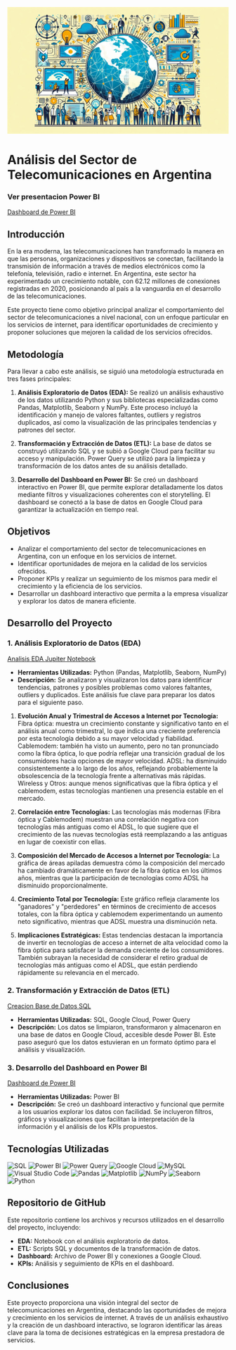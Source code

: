![IMAGEN PORTADA](https://github.com/psm545/Analisis-de-Comunicaciones-Enacom-Argentina-Henry-PI-/blob/main/IMG/Designer-18.jpeg)


# Análisis del Sector de Telecomunicaciones en Argentina


### Ver presentacion Power BI

[Dashboard de Power BI](https://app.powerbi.com/view?r=eyJrIjoiYTE0YTk3NjItMjJmMC00ZGM1LTlmMmYtYzgzMmYyMWFmZTVjIiwidCI6Ijc5ODcxZWIxLTYwOTYtNDJiZi05OGVmLWI0ZjNlNGVmODMxOCIsImMiOjR9)


## Introducción

En la era moderna, las telecomunicaciones han transformado la manera en que las personas, organizaciones y dispositivos se conectan, facilitando la transmisión de información a través de medios electrónicos como la telefonía, televisión, radio e internet. En Argentina, este sector ha experimentado un crecimiento notable, con 62.12 millones de conexiones registradas en 2020, posicionando al país a la vanguardia en el desarrollo de las telecomunicaciones.

Este proyecto tiene como objetivo principal analizar el comportamiento del sector de telecomunicaciones a nivel nacional, con un enfoque particular en los servicios de internet, para identificar oportunidades de crecimiento y proponer soluciones que mejoren la calidad de los servicios ofrecidos.

## Metodología

Para llevar a cabo este análisis, se siguió una metodología estructurada en tres fases principales:

1. **Análisis Exploratorio de Datos (EDA):** Se realizó un análisis exhaustivo de los datos utilizando Python y sus bibliotecas especializadas como Pandas, Matplotlib, Seaborn y NumPy. Este proceso incluyó la identificación y manejo de valores faltantes, outliers y registros duplicados, así como la visualización de las principales tendencias y patrones del sector.

2. **Transformación y Extracción de Datos (ETL):** La base de datos se construyó utilizando SQL y se subió a Google Cloud para facilitar su acceso y manipulación. Power Query se utilizó para la limpieza y transformación de los datos antes de su análisis detallado.

3. **Desarrollo del Dashboard en Power BI:** Se creó un dashboard interactivo en Power BI, que permite explorar detalladamente los datos mediante filtros y visualizaciones coherentes con el storytelling. El dashboard se conectó a la base de datos en Google Cloud para garantizar la actualización en tiempo real.

## Objetivos

- Analizar el comportamiento del sector de telecomunicaciones en Argentina, con un enfoque en los servicios de internet.
- Identificar oportunidades de mejora en la calidad de los servicios ofrecidos.
- Proponer KPIs y realizar un seguimiento de los mismos para medir el crecimiento y la eficiencia de los servicios.
- Desarrollar un dashboard interactivo que permita a la empresa visualizar y explorar los datos de manera eficiente.

## Desarrollo del Proyecto

### 1. Análisis Exploratorio de Datos (EDA)

[Analisis EDA Jupiter Notebook](https://github.com/psm545/Analisis-de-Comunicaciones-Enacom-Argentina-Henry-PI-/blob/main/Analisis%20Exploratorio%20de%20Datos%20EDA.ipynb)

- **Herramientas Utilizadas:** Python (Pandas, Matplotlib, Seaborn, NumPy)
- **Descripción:** Se analizaron y visualizaron los datos para identificar tendencias, patrones y posibles problemas como valores faltantes, outliers y duplicados. Este análisis fue clave para preparar los datos para el siguiente paso.



1. **Evolución Anual y Trimestral de Accesos a Internet por Tecnología:**
    Fibra óptica: muestra un crecimiento constante y significativo tanto en el análisis anual como trimestral, lo que indica una creciente preferencia por esta tecnología debido a su mayor velocidad y fiabilidad.
    Cablemodem: también ha visto un aumento, pero no tan pronunciado como la fibra óptica, lo que podría reflejar una transición gradual de los consumidores hacia opciones de mayor velocidad.
    ADSL: ha disminuido consistentemente a lo largo de los años, reflejando probablemente la obsolescencia de la tecnología frente a alternativas más rápidas.
    Wireless y Otros: aunque menos significativas que la fibra óptica y el cablemodem, estas tecnologías mantienen una presencia estable en el mercado.

2. **Correlación entre Tecnologías:**
    Las tecnologías más modernas (Fibra óptica y Cablemodem) muestran una correlación negativa con tecnologías más antiguas como el ADSL, lo que sugiere que el crecimiento de las nuevas tecnologías está reemplazando a las antiguas en lugar de coexistir con ellas.

3. **Composición del Mercado de Accesos a Internet por Tecnología:**
    La gráfica de áreas apiladas demuestra cómo la composición del mercado ha cambiado dramáticamente en favor de la fibra óptica en los últimos años, mientras que la participación de tecnologías como ADSL ha disminuido proporcionalmente.

4. **Crecimiento Total por Tecnología:**
    Este gráfico refleja claramente los "ganadores" y "perdedores" en términos de crecimiento de accesos totales, con la fibra óptica y cablemodem experimentando un aumento neto significativo, mientras que ADSL muestra una disminución neta.

5. **Implicaciones Estratégicas:**
    Estas tendencias destacan la importancia de invertir en tecnologías de acceso a internet de alta velocidad como la fibra óptica para satisfacer la demanda creciente de los consumidores. También subrayan la necesidad de considerar el retiro gradual de tecnologías más antiguas como el ADSL, que están perdiendo rápidamente su relevancia en el mercado.
### 2. Transformación y Extracción de Datos (ETL)

[Creacion Base de Datos SQL](https://github.com/psm545/Analisis-de-Comunicaciones-Enacom-Argentina-Henry-PI-/blob/main/Creacion%20Base%20de%20Datos%20Enacom%20Comunicaciones.sql)

- **Herramientas Utilizadas:** SQL, Google Cloud, Power Query
- **Descripción:** Los datos se limpiaron, transformaron y almacenaron en una base de datos en Google Cloud, accesible desde Power BI. Este paso aseguró que los datos estuvieran en un formato óptimo para el análisis y visualización.

### 3. Desarrollo del Dashboard en Power BI
[Dashboard de Power BI](https://app.powerbi.com/view?r=eyJrIjoiYTE0YTk3NjItMjJmMC00ZGM1LTlmMmYtYzgzMmYyMWFmZTVjIiwidCI6Ijc5ODcxZWIxLTYwOTYtNDJiZi05OGVmLWI0ZjNlNGVmODMxOCIsImMiOjR9)

- **Herramientas Utilizadas:** Power BI
- **Descripción:** Se creó un dashboard interactivo y funcional que permite a los usuarios explorar los datos con facilidad. Se incluyeron filtros, gráficos y visualizaciones que facilitan la interpretación de la información y el análisis de los KPIs propuestos.

## Tecnologías Utilizadas

![SQL](https://img.shields.io/badge/SQL-00758F?style=for-the-badge&logo=sql&logoColor=white)
![Power BI](https://img.shields.io/badge/Power_BI-F2C811?style=for-the-badge&logo=power-bi&logoColor=black)
![Power Query](https://img.shields.io/badge/Power_Query-3178C6?style=for-the-badge&logo=power-query&logoColor=white)
![Google Cloud](https://img.shields.io/badge/Google_Cloud-4285F4?style=for-the-badge&logo=google-cloud&logoColor=white)
![MySQL](https://img.shields.io/badge/MySQL-4479A1?style=for-the-badge&logo=mysql&logoColor=white)
![Visual Studio Code](https://img.shields.io/badge/Visual_Studio_Code-007ACC?style=for-the-badge&logo=visual-studio-code&logoColor=white)
![Pandas](https://img.shields.io/badge/Pandas-150458?style=for-the-badge&logo=pandas&logoColor=white)
![Matplotlib](https://img.shields.io/badge/Matplotlib-013243?style=for-the-badge&logo=matplotlib&logoColor=white)
![NumPy](https://img.shields.io/badge/NumPy-013243?style=for-the-badge&logo=numpy&logoColor=white)
![Seaborn](https://img.shields.io/badge/Seaborn-3776AB?style=for-the-badge&logo=seaborn&logoColor=white)
![Python](https://img.shields.io/badge/Python-3776AB?style=for-the-badge&logo=python&logoColor=white)

## Repositorio de GitHub

Este repositorio contiene los archivos y recursos utilizados en el desarrollo del proyecto, incluyendo:

- **EDA:** Notebook con el análisis exploratorio de datos.
- **ETL:** Scripts SQL y documentos de la transformación de datos.
- **Dashboard:** Archivo de Power BI y conexiones a Google Cloud.
- **KPIs:** Análisis y seguimiento de KPIs en el dashboard.

## Conclusiones

Este proyecto proporciona una visión integral del sector de telecomunicaciones en Argentina, destacando las oportunidades de mejora y crecimiento en los servicios de internet. A través de un análisis exhaustivo y la creación de un dashboard interactivo, se lograron identificar las áreas clave para la toma de decisiones estratégicas en la empresa prestadora de servicios.

